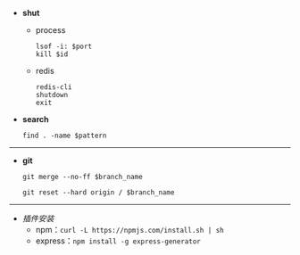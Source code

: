 + __shut__
    + process
    
        ```
        lsof -i: $port
        kill $id
        ```
    + redis
    
        ```
        redis-cli
        shutdown
        exit
        ```   
+ __search__    

    ```
    find . -name $pattern
    ```

*****

+ __git__

    ```
    git merge --no-ff $branch_name
    ```
    ```
    git reset --hard origin / $branch_name
    ```

*****    
    
+ _插件安装_
    + npm：`curl -L https://npmjs.com/install.sh | sh`
    + express：`npm install -g express-generator`